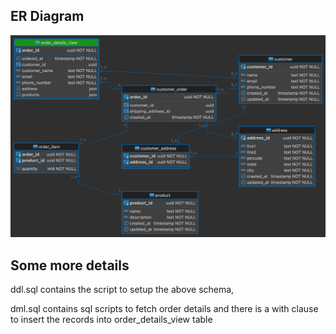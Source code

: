 

## ER Diagram

![Alt text](image.png)

## Some more details
ddl.sql contains the script to setup the above schema,

dml.sql contains sql scripts to fetch order details and there is a with clause to insert the records into order_details_view table